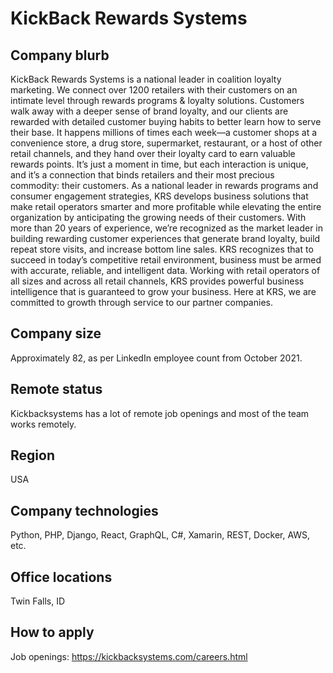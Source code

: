 # KickBack Rewards Systems

## Company blurb

KickBack Rewards Systems is a national leader in coalition loyalty marketing. We connect over 1200 retailers with their customers on an intimate level through rewards programs & loyalty solutions. Customers walk away with a deeper sense of brand loyalty, and our clients are rewarded with detailed customer buying habits to better learn how to serve their base. It happens millions of times each week—a customer shops at a convenience store, a drug store, supermarket, restaurant, or a host of other retail channels, and they hand over their loyalty card to earn valuable rewards points. It’s just a moment in time, but each interaction is unique, and it’s a connection that binds retailers and their most precious commodity: their customers. As a national leader in rewards programs and consumer engagement strategies, KRS develops business solutions that make retail operators smarter and more profitable while elevating the entire organization by anticipating the growing needs of their customers. With more than 20 years of experience, we’re recognized as the market leader in building rewarding customer experiences that generate brand loyalty, build repeat store visits, and increase bottom line sales. KRS recognizes that to succeed in today’s competitive retail environment, business must be armed with accurate, reliable, and intelligent data. Working with retail operators of all sizes and across all retail channels, KRS provides powerful business intelligence that is guaranteed to grow your business. Here at KRS, we are committed to growth through service to our partner companies.

## Company size

Approximately 82, as per LinkedIn employee count from October 2021.

## Remote status

Kickbacksystems has a lot of remote job openings and most of the team works remotely.

## Region

USA

## Company technologies

Python, PHP, Django, React, GraphQL, C#, Xamarin, REST, Docker, AWS, etc.

## Office locations

Twin Falls, ID

## How to apply

Job openings: https://kickbacksystems.com/careers.html
